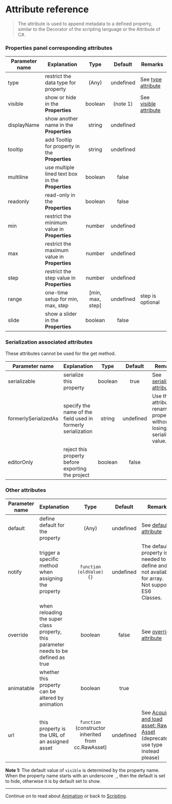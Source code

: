 # Attribute reference

> The attribute is used to append metadata to a defined property, similar to the Decorator of the scripting language or the Attribute of C#.

### Properties panel corresponding attributes

Parameter name  | Explanation | Type | Default | Remarks
--- | --- |:---:|:---:|---
type | restrict the data type for property | (Any) | undefined | See [type attribute](class.md#type)
visible | show or hide in the **Properties** | boolean | (note 1) | See [visible attribute](class.md#visible)
displayName | show another name in the **Properties** | string | undefined |
tooltip | add Tooltip for property in the **Properties** | string | undefined |
multiline | use multiple lined text box in the **Properties** | boolean | false |
readonly | read-only in the **Properties** | boolean | false |
min | restrict the minimum value in **Properties** | number | undefined |
max | restrict the maximum value in **Properties** | number | undefined |
step | restrict the step value in **Properties** | number | undefined |
range | one-time setup for min, max, step | [min, max, step] | undefined | step is optional
slide | show a slider in the **Properties** | boolean | false |

### Serialization associated attributes

These attributes cannot be used for the get method.

Parameter name  | Explanation | Type | Default | Remarks
--- | --- |:---:|:---:|---
serializable | serialize this property | boolean | true | See [serializable attribute](class.md#serializable)
formerlySerializedAs | specify the name of the field used in formerly serialization | string | undefined | Use this attribute to rename a property without losing its serialized value.
editorOnly | reject this property before exporting the project | boolean | false |

### Other attributes

Parameter name  | Explanation | Type | Default | Remark
--- | --- |:---:|:---:|---
default | define default for the property | (Any) | undefined | See [default attribute](class.md#default)
notify | trigger a specific method when assigning the property | `function (oldValue) {}` | undefined | The default property is needed to define and is not available for array.<br>Not support ES6 Classes.
override | when reloading the super class property, this parameter needs to be defined as true | boolean | false | See [override attribute](class.md#override)
animatable | whether this property can be altered by animation | boolean | true |
url | this property is the URL of an assigned asset | `function` <br> (constructor inherited from cc.RawAsset) | undefined | See [Acquire and load asset: Raw Asset](https://github.com/cocos-creator/creator-docs/blob/8e6e4d7ef644390ec40d6cc5d30d8f1e96e46855/en/scripting/load-assets.md#raw-asset)<br>(deprecated, use type instead please)

**Note 1:** The default value of `visible` is determined by the property name. When the property name starts with an underscore `_`, then the default is set to hide, otherwise it is by default set to show.


---

Continue on to read about [Animation](../../animation/index.md) or back to [Scripting](../index.md).
